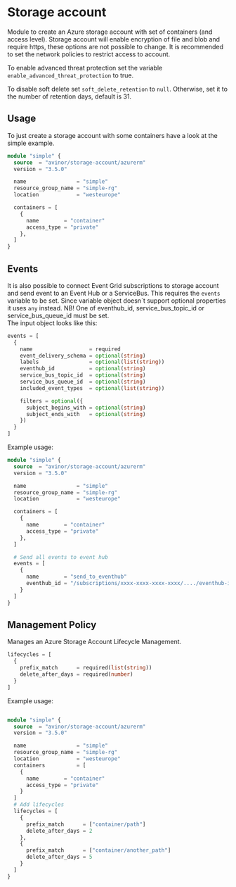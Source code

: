 # Storage account

Module to create an Azure storage account with set of containers (and access level). Storage account will enable
encryption of file and blob and require https, these options are not possible to change. It is recommended to set the
network policies to restrict access to account.

To enable advanced threat protection set the variable `enable_advanced_threat_protection` to true.

To disable soft delete set `soft_delete_retention` to `null`. Otherwise, set it to the number of retention days, default
is 31.

## Usage

To just create a storage account with some containers have a look at the simple example.

```terraform
module "simple" {
  source  = "avinor/storage-account/azurerm"
  version = "3.5.0"

  name                = "simple"
  resource_group_name = "simple-rg"
  location            = "westeurope"

  containers = [
    {
      name        = "container"
      access_type = "private"
    },
  ]
}
```

## Events

It is also possible to connect Event Grid subscriptions to storage account and send event to an Event Hub or a
ServiceBus.
This requires the `events` variable to be set.
Since variable object doesn´t support optional properties it uses `any` instead.
NB! One of eventhub_id, service_bus_topic_id or service_bus_queue_id must be set.  
The input object looks like this:

```terraform
events = [
  {
    name                  = required
    event_delivery_schema = optional(string)
    labels                = optional(list(string))
    eventhub_id           = optional(string)
    service_bus_topic_id  = optional(string)
    service_bus_queue_id  = optional(string)
    included_event_types  = optional(list(string))

    filters = optional({
      subject_begins_with = optional(string)
      subject_ends_with   = optional(string)
    })
  }
]
```

Example usage:

```terraform
module "simple" {
  source  = "avinor/storage-account/azurerm"
  version = "3.5.0"

  name                = "simple"
  resource_group_name = "simple-rg"
  location            = "westeurope"

  containers = [
    {
      name        = "container"
      access_type = "private"
    },
  ]

  # Send all events to event hub
  events = [
    {
      name        = "send_to_eventhub"
      eventhub_id = "/subscriptions/xxxx-xxxx-xxxx-xxxx/..../eventhub-id"
    }
  ]
}
```

## Management Policy

Manages an Azure Storage Account Lifecycle Management.

```terraform
lifecycles = [
  {
    prefix_match      = required(list(string))
    delete_after_days = required(number)
  }
]
```

Example usage:

```terraform

module "simple" {
  source  = "avinor/storage-account/azurerm"
  version = "3.5.0"

  name                = "simple"
  resource_group_name = "simple-rg"
  location            = "westeurope"
  containers          = [
    {
      name        = "container"
      access_type = "private"
    }
  ]
  # Add lifecycles
  lifecycles = [
    {
      prefix_match      = ["container/path"]
      delete_after_days = 2
    },
    {
      prefix_match      = ["container/another_path"]
      delete_after_days = 5
    }
  ]
}
```
